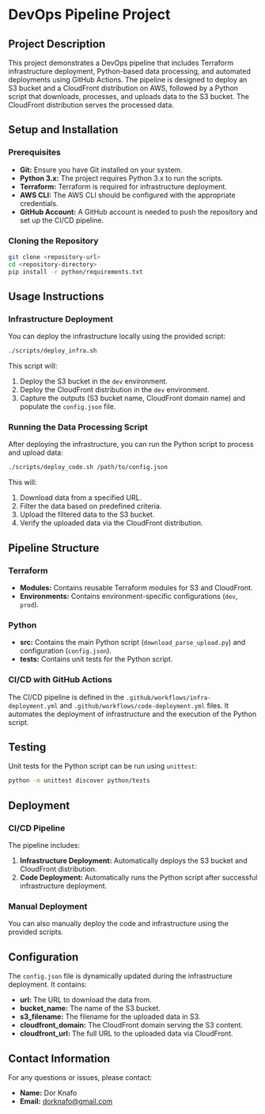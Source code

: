 # DevOps Pipeline Project

## Project Description

This project demonstrates a DevOps pipeline that includes Terraform infrastructure deployment, Python-based data processing, and automated deployments using GitHub Actions. The pipeline is designed to deploy an S3 bucket and a CloudFront distribution on AWS, followed by a Python script that downloads, processes, and uploads data to the S3 bucket. The CloudFront distribution serves the processed data.

## Setup and Installation

### Prerequisites
- **Git:** Ensure you have Git installed on your system.
- **Python 3.x:** The project requires Python 3.x to run the scripts.
- **Terraform:** Terraform is required for infrastructure deployment.
- **AWS CLI:** The AWS CLI should be configured with the appropriate credentials.
- **GitHub Account:** A GitHub account is needed to push the repository and set up the CI/CD pipeline.

### Cloning the Repository
```bash
git clone <repository-url>
cd <repository-directory>
pip install -r python/requirements.txt    
```

## Usage Instructions

### Infrastructure Deployment

You can deploy the infrastructure locally using the provided script:

```bash
./scripts/deploy_infra.sh
```

This script will:

1. Deploy the S3 bucket in the `dev` environment.
2. Deploy the CloudFront distribution in the `dev` environment.
3. Capture the outputs (S3 bucket name, CloudFront domain name) and populate the `config.json` file.

### Running the Data Processing Script

After deploying the infrastructure, you can run the Python script to process and upload data:

```bash
./scripts/deploy_code.sh /path/to/config.json
```

This will:

1. Download data from a specified URL.
2. Filter the data based on predefined criteria.
3. Upload the filtered data to the S3 bucket.
4. Verify the uploaded data via the CloudFront distribution.

## Pipeline Structure

### Terraform
- **Modules:** Contains reusable Terraform modules for S3 and CloudFront.
- **Environments:** Contains environment-specific configurations (`dev`, `prod`).

### Python
- **src:** Contains the main Python script (`download_parse_upload.py`) and configuration (`config.json`).
- **tests:** Contains unit tests for the Python script.

### CI/CD with GitHub Actions
The CI/CD pipeline is defined in the `.github/workflows/infra-deployment.yml` and `.github/workflows/code-deployment.yml` files. It automates the deployment of infrastructure and the execution of the Python script.

## Testing

Unit tests for the Python script can be run using `unittest`:

```bash
python -m unittest discover python/tests
```

## Deployment

### CI/CD Pipeline

The pipeline includes:
1. **Infrastructure Deployment:** Automatically deploys the S3 bucket and CloudFront distribution.
2. **Code Deployment:** Automatically runs the Python script after successful infrastructure deployment.

### Manual Deployment

You can also manually deploy the code and infrastructure using the provided scripts.

## Configuration

The `config.json` file is dynamically updated during the infrastructure deployment. It contains:

- **url:** The URL to download the data from.
- **bucket_name:** The name of the S3 bucket.
- **s3_filename:** The filename for the uploaded data in S3.
- **cloudfront_domain:** The CloudFront domain serving the S3 content.
- **cloudfront_url:** The full URL to the uploaded data via CloudFront.

## Contact Information

For any questions or issues, please contact:

- **Name:** Dor Knafo
- **Email:** dorknafo@gmail.com
